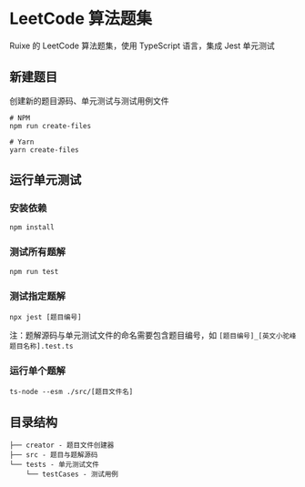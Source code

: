 # LeetCode 算法题集

Ruixe 的 LeetCode 算法题集，使用 TypeScript 语言，集成 Jest 单元测试

## 新建题目

创建新的题目源码、单元测试与测试用例文件

```shell
# NPM
npm run create-files

# Yarn
yarn create-files
```

## 运行单元测试

### 安装依赖

```shell
npm install
```

### 测试所有题解

```shell
npm run test
```

### 测试指定题解

```shell
npx jest [题目编号]
```

注：题解源码与单元测试文件的命名需要包含题目编号，如 `[题目编号]_[英文小驼峰题目名称].test.ts`

### 运行单个题解

```shell
ts-node --esm ./src/[题目文件名]
```

## 目录结构

```
├── creator - 题目文件创建器
├── src - 题目与题解源码
└── tests - 单元测试文件
    └── testCases - 测试用例
```
